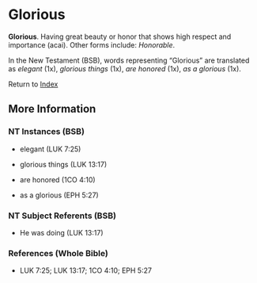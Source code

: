 # Glorious
**Glorious**. 
Having great beauty or honor that shows high respect and importance (acai). 
Other forms include: 
*Honorable*. 




In the New Testament (BSB), words representing “Glorious” are translated as 
*elegant* (1x), *glorious things* (1x), *are honored* (1x), *as a glorious* (1x). 


Return to [Index](00-Index.md)

## More Information

### NT Instances (BSB)

* elegant (LUK 7:25)

* glorious things (LUK 13:17)

* are honored (1CO 4:10)

* as a glorious (EPH 5:27)



### NT Subject Referents (BSB)

* He was doing (LUK 13:17)



### References (Whole Bible)

* LUK 7:25; LUK 13:17; 1CO 4:10; EPH 5:27




